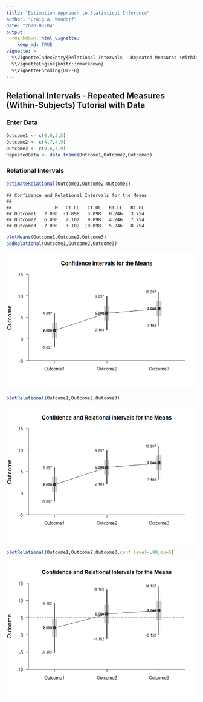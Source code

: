 ```yaml
---
title: "Estimation Approach to Statistical Inference"
author: "Craig A. Wendorf"
date: "2020-03-04"
output: 
  rmarkdown::html_vignette:
    keep_md: TRUE
vignette: >
  %\VignetteIndexEntry{Relational Intervals - Repeated Measures (Within-Subjects) Tutorial with Data}
  %\VignetteEngine{knitr::rmarkdown}
  %\VignetteEncoding{UTF-8}
---
```






## Relational Intervals - Repeated Measures (Within-Subjects) Tutorial with Data

### Enter Data


```r
Outcome1 <- c(0,0,3,5)
Outcome2 <- c(4,7,4,9)
Outcome3 <- c(9,6,4,9)
RepeatedData <- data.frame(Outcome1,Outcome2,Outcome3)
```

### Relational Intervals


```r
estimateRelational(Outcome1,Outcome2,Outcome3)
```

```
## Confidence and Relational Intervals for the Means 
## 
##                M   CI.LL   CI.UL   RI.LL   RI.UL
## Outcome1   2.000  -1.898   5.898   0.246   3.754
## Outcome2   6.000   2.102   9.898   4.246   7.754
## Outcome3   7.000   3.102  10.898   5.246   8.754
```


```r
plotMeans(Outcome1,Outcome2,Outcome3)
addRelational(Outcome1,Outcome2,Outcome3)
```

![](figures/Repeated-RelationalA-1.png)<!-- -->


```r
plotRelational(Outcome1,Outcome2,Outcome3)
```

![](figures/Repeated-RelationalB-1.png)<!-- -->


```r
plotRelational(Outcome1,Outcome2,Outcome3,conf.level=.99,mu=5)
```

![](figures/Repeated-RelationalC-1.png)<!-- -->
